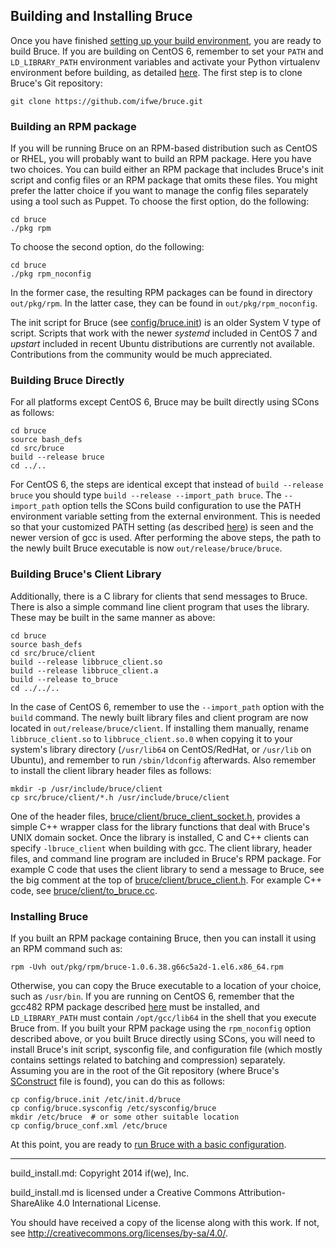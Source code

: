 ## Building and Installing Bruce

Once you have finished [setting up your build environment](../README.md#setting-up-a-build-environment),
you are ready to build Bruce.  If you are building on CentOS 6, remember to set
your `PATH` and `LD_LIBRARY_PATH` environment variables and activate your
Python virtualenv environment before building, as detailed
[here](centos_6_5_env.md).  The first step is to clone Bruce's Git repository:

```
git clone https://github.com/ifwe/bruce.git
```

### Building an RPM package

If you will be running Bruce on an RPM-based distribution such as CentOS or
RHEL, you will probably want to build an RPM package.  Here you have two
choices.  You can build either an RPM package that includes Bruce's init script
and config files or an RPM package that omits these files.  You might prefer
the latter choice if you want to manage the config files separately using a
tool such as Puppet.  To choose the first option, do the following:

```
cd bruce
./pkg rpm
```

To choose the second option, do the following:

```
cd bruce
./pkg rpm_noconfig
```

In the former case, the resulting RPM packages can be found in directory
`out/pkg/rpm`.  In the latter case, they can be found in
`out/pkg/rpm_noconfig`.

The init script for Bruce (see [config/bruce.init](../config/bruce.init)) is an
older System V type of script.  Scripts that work with the newer *systemd*
included in CentOS 7 and *upstart* included in recent Ubuntu distributions are
currently not available.  Contributions from the community would be much
appreciated.

### Building Bruce Directly

For all platforms except CentOS 6, Bruce may be built directly using SCons as
follows:

```
cd bruce
source bash_defs
cd src/bruce
build --release bruce
cd ../..
```

For CentOS 6, the steps are identical except that instead of
`build --release bruce` you should type `build --release --import_path bruce`.
The `--import_path` option tells the SCons build configuration to use the PATH
environment variable setting from the external environment.  This is needed
so that your customized PATH setting (as described
[here](centos_6_5_env.md#building-and-installing-gcc-482)) is seen and the
newer version of gcc is used.  After performing the above steps, the path to
the newly built Bruce executable is now `out/release/bruce/bruce`.

### Building Bruce's Client Library

Additionally, there is a C library for clients that send messages to Bruce.
There is also a simple command line client program that uses the library.
These may be built in the same manner as above:

```
cd bruce
source bash_defs
cd src/bruce/client
build --release libbruce_client.so
build --release libbruce_client.a
build --release to_bruce
cd ../../..
```

In the case of CentOS 6, remember to use the `--import_path` option with the
`build` command.  The newly built library files and client program are now
located in `out/release/bruce/client`.  If installing them manually, rename
`libbruce_client.so` to `libbruce_client.so.0` when copying it to your system's
library directory (`/usr/lib64` on CentOS/RedHat, or `/usr/lib` on Ubuntu), and
remember to run `/sbin/ldconfig` afterwards.  Also remember to install the
client library header files as follows:

```
mkdir -p /usr/include/bruce/client
cp src/bruce/client/*.h /usr/include/bruce/client
```
One of the header files,
[bruce/client/bruce_client_socket.h](../src/bruce/client/bruce_client_socket.h),
provides a simple C++ wrapper class for the library functions that deal with
Bruce's UNIX domain socket.  Once the library is installed, C and C++ clients
can specify `-lbruce_client` when building with gcc.  The client library,
header files, and command line program are included in Bruce's RPM package.
For example C code that uses the client library to send a message to Bruce, see
the big comment at the top of
[bruce/client/bruce_client.h](../src/bruce/client/bruce_client.h).  For example
C++ code, see
[bruce/client/to_bruce.cc](../src/bruce/client/to_bruce.cc).

### Installing Bruce

If you built an RPM package containing Bruce, then you can install it using an
RPM command such as:

```
rpm -Uvh out/pkg/rpm/bruce-1.0.6.38.g66c5a2d-1.el6.x86_64.rpm
```

Otherwise, you can copy the Bruce executable to a location of your choice, such
as `/usr/bin`.  If you are running on CentOS 6, remember that the gcc482 RPM
package described [here](centos_6_5_env.md#building-and-installing-gcc-482)
must be installed, and `LD_LIBRARY_PATH` must contain `/opt/gcc/lib64` in the
shell that you execute Bruce from.  If you built your RPM package using the
`rpm_noconfig` option described above, or you built Bruce directly using SCons,
you will need to install Bruce's init script, sysconfig file, and configuration
file (which mostly contains settings related to batching and compression)
separately.  Assuming you are in the root of the Git repository (where Bruce's
[SConstruct](../SConstruct) file is found), you can do this as follows:

```
cp config/bruce.init /etc/init.d/bruce
cp config/bruce.sysconfig /etc/sysconfig/bruce
mkdir /etc/bruce  # or some other suitable location
cp config/bruce_conf.xml /etc/bruce
```

At this point, you are ready to
[run Bruce with a basic configuration](../README.md#running-bruce-with-basic-configuration).

-----

build_install.md: Copyright 2014 if(we), Inc.

build_install.md is licensed under a Creative Commons Attribution-ShareAlike
4.0 International License.

You should have received a copy of the license along with this work. If not,
see <http://creativecommons.org/licenses/by-sa/4.0/>.
